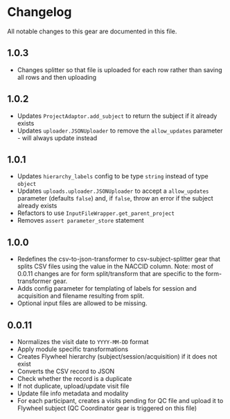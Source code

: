# Changelog

All notable changes to this gear are documented in this file.

## 1.0.3

* Changes splitter so that file is uploaded for each row rather than saving all rows and then uploading

## 1.0.2

* Updates `ProjectAdaptor.add_subject` to return the subject if it already exists
* Updates `uploader.JSONUploader` to remove the `allow_updates` parameter - will always update instead

## 1.0.1

* Updates `hierarchy_labels` config to be type `string` instead of type `object`
* Updates `uploads.uploader.JSONUploader` to accept a `allow_updates` parameter (defaults `false`) and, if `false`, throw an error if the subject already exists
* Refactors to use `InputFileWrapper.get_parent_project`
* Removes `assert parameter_store` statement

## 1.0.0

- Redefines the csv-to-json-transformer to csv-subject-splitter gear that splits CSV files using the value in the NACCID column.
  Note: most of 0.0.11 changes are for form split/transform that are specific to the form-transformer gear.
- Adds config parameter for templating of labels for session and acquisition and filename resulting from split.
- Optional input files are allowed to be missing.

## 0.0.11
- Normalizes the visit date to `YYYY-MM-DD` format
- Apply module specific transformations
- Creates Flywheel hierarchy (subject/session/acquisition) if it does not exist
- Converts the CSV record to JSON
- Check whether the record is a duplicate
- If not duplicate, upload/update visit file
- Update file info metadata and modality
- For each participant, creates a visits pending for QC file and upload it to Flywheel subject (QC Coordinator gear is triggered on this file)
